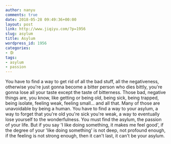 ```yaml
---
author: nanyu
comments: true
date: 2018-05-28 09:49:36+00:00
layout: post
link: http://www.jiqiyu.com/?p=1956
slug: asylum
title: Asylum
wordpress_id: 1956
categories:
- 杂
tags:
- asylum
- passion
---
```


You have to find a way to get rid of all the bad stuff, all the negativeness, otherwise you're just gonna become a bitter person who dies bittly, you're gonna lose all your taste except the taste of bitterness. Those bad, negative things are, you know, like getting or being old, being sick, being trapped, being isolate, feeling weak, feeling small… and all that. Many of those are unavoidable by being a human. You have to find a way to your asylum, a way to forget that you're old you're sick you're weak, a way to eventually lose yourself to the wonderfulness. You must find the asylum, the passion of your life. But if you say 'I like doing something, it makes me feel good', if the degree of your 'like doing something' is not deep, not profound enough, if the feeling is not strong enough, then it can't last, it can't be your asylum.
